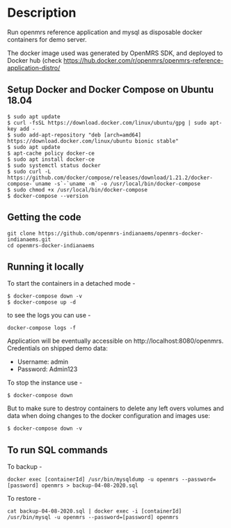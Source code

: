 # Description
Run openmrs reference application and mysql as disposable docker containers
for demo server.


The docker image used was generated by OpenMRS SDK, and deployed to Docker hub (check <https://hub.docker.com/r/openmrs/openmrs-reference-application-distro/>

## Setup Docker and Docker Compose on Ubuntu 18.04

```
$ sudo apt update
$ curl -fsSL https://download.docker.com/linux/ubuntu/gpg | sudo apt-key add -
$ sudo add-apt-repository "deb [arch=amd64] https://download.docker.com/linux/ubuntu bionic stable"
$ sudo apt update
$ apt-cache policy docker-ce
$ sudo apt install docker-ce
$ sudo systemctl status docker
$ sudo curl -L https://github.com/docker/compose/releases/download/1.21.2/docker-compose-`uname -s`-`uname -m` -o /usr/local/bin/docker-compose
$ sudo chmod +x /usr/local/bin/docker-compose
$ docker-compose --version
```
## Getting the code
```
git clone https://github.com/openmrs-indianaems/openmrs-docker-indianaems.git
cd openmrs-docker-indianaems
```

## Running it locally

To start the containers in a detached mode -

```
$ docker-compose down -v
$ docker-compose up -d 
```

to see the logs you can use -

```
docker-compose logs -f
```



Application will be eventually accessible on http://localhost:8080/openmrs.
Credentials on shipped demo data:
  - Username: admin
  - Password: Admin123

To stop the instance use -

```
$ docker-compose down
```

But to make sure to destroy containers to delete any left overs volumes and data when doing changes to the docker configuration and images use:

```
$ docker-compose down -v
```


## To run SQL commands

To backup -
```
docker exec [containerId] /usr/bin/mysqldump -u openmrs --password=[password] openmrs > backup-04-08-2020.sql
```
To restore -
```
cat backup-04-08-2020.sql | docker exec -i [containerId] /usr/bin/mysql -u openmrs --password=[password] openmrs
```
